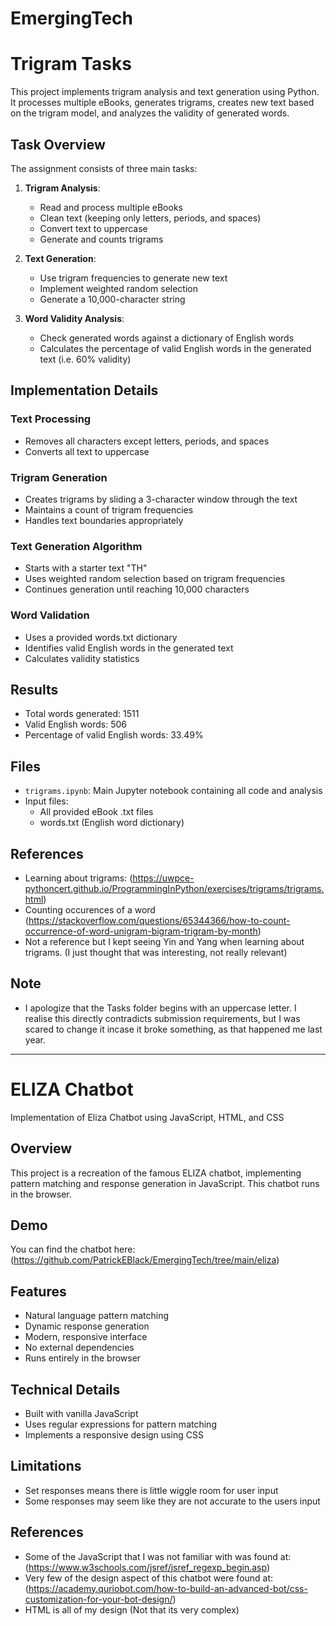 # EmergingTech

# Trigram Tasks

This project implements trigram analysis and text generation using Python. 
It processes multiple eBooks, generates trigrams, creates new text based on the trigram model, and analyzes the validity of generated words.

## Task Overview

The assignment consists of three main tasks:

1. **Trigram Analysis**: 
   - Read and process multiple eBooks
   - Clean text (keeping only letters, periods, and spaces)
   - Convert text to uppercase
   - Generate and counts trigrams

2. **Text Generation**:
   - Use trigram frequencies to generate new text
   - Implement weighted random selection
   - Generate a 10,000-character string

3. **Word Validity Analysis**:
   - Check generated words against a dictionary of English words
   - Calculates the percentage of valid English words in the generated text (i.e. 60% validity)

## Implementation Details

### Text Processing
- Removes all characters except letters, periods, and spaces
- Converts all text to uppercase

### Trigram Generation
- Creates trigrams by sliding a 3-character window through the text
- Maintains a count of trigram frequencies
- Handles text boundaries appropriately

### Text Generation Algorithm
- Starts with a starter text "TH"
- Uses weighted random selection based on trigram frequencies
- Continues generation until reaching 10,000 characters

### Word Validation
- Uses a provided words.txt dictionary
- Identifies valid English words in the generated text
- Calculates validity statistics

## Results
- Total words generated: 1511
- Valid English words: 506
- Percentage of valid English words: 33.49%

## Files
- `trigrams.ipynb`: Main Jupyter notebook containing all code and analysis
- Input files:
  - All provided eBook .txt files
  - words.txt (English word dictionary)

## References
- Learning about trigrams: (https://uwpce-pythoncert.github.io/ProgrammingInPython/exercises/trigrams/trigrams.html)
- Counting occurences of a word (https://stackoverflow.com/questions/65344366/how-to-count-occurrence-of-word-unigram-bigram-trigram-by-month)
- Not a reference but I kept seeing Yin and Yang when learning about trigrams. (I just thought that was interesting, not really relevant)

## Note
- I apologize that the Tasks folder begins with an uppercase letter. I realise this directly contradicts submission requirements, but I was scared to change it incase it broke something, as that happened me last year.
 
----------------------------------------------------------------------------------------------------------------------------------------------------------------------------------------

# ELIZA Chatbot

Implementation of Eliza Chatbot using JavaScript, HTML, and CSS

## Overview
This project is a recreation of the famous ELIZA chatbot, implementing pattern matching and response generation in JavaScript. This chatbot runs in the browser.

## Demo
You can find the chatbot here: (https://github.com/PatrickEBlack/EmergingTech/tree/main/eliza)

## Features
- Natural language pattern matching
- Dynamic response generation
- Modern, responsive interface
- No external dependencies
- Runs entirely in the browser

## Technical Details
- Built with vanilla JavaScript
- Uses regular expressions for pattern matching
- Implements a responsive design using CSS

## Limitations
- Set responses means there is little wiggle room for user input
- Some responses may seem like they are not accurate to the users input

## References
- Some of the JavaScript that I was not familiar with was found at: (https://www.w3schools.com/jsref/jsref_regexp_begin.asp)
- Very few of the design aspect of this chatbot were found at: (https://academy.quriobot.com/how-to-build-an-advanced-bot/css-customization-for-your-bot-design/)
- HTML is all of my design (Not that its very complex)

